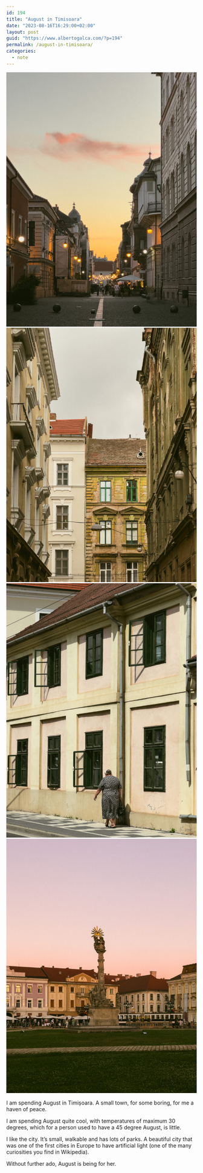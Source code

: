 ```yaml
---
id: 194
title: "August in Timisoara"
date: "2023-08-16T16:29:00+02:00"
layout: post
guid: "https://www.albertogalca.com/?p=194"
permalink: /august-in-timisoara/
categories:
  - note
---
```


![](/assets/images/posts/2024/01/tumblr_12fe2096f28a100dafab421f55ec3a06_3905ba01_2048-768x1024.jpg)
![](/assets/images/posts/2024/01/tumblr_0743466c3446837f4617f9bc88fa6393_1a7e6e20_2048-768x1024.jpg)
![](/assets/images/posts/2024/01/tumblr_d0b9b5d4d8ece3413b82abd2349bde1c_4f3ff339_2048-768x1024.jpg)
![](/assets/images/posts/2024/01/tumblr_d5e6e3bd3c6ff7d19ae6371f53c50500_5fd11e79_2048-768x1024.jpg)

I am spending August in Timișoara. A small town, for some boring, for me a haven of peace.

I am spending August quite cool, with temperatures of maximum 30 degrees, which for a person used to have a 45 degree August, is little.

I like the city. It’s small, walkable and has lots of parks. A beautiful city that was one of the first cities in Europe to have artificial light (one of the many curiosities you find in Wikipedia).

Without further ado, August is being for her.
